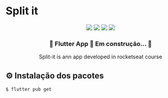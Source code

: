 <div>

  <h1>Split it</h1>
  <div align="center">
    <img src=https://img.shields.io/badge/-flutter-blue>
    <img src=https://img.shields.io/github/stars/ThiagoOpaula/Ignite-Split_it >
    <img src=https://img.shields.io/github/forks/ThiagoOpaula/Ignite-Split_it >
    <img src=https://img.shields.io/github/license/ThiagoOpaula/Ignite-Split_it >
  </div>

  <h3 align="center">
  🚧  Flutter App 🚀 Em construção...  🚧
  </h3>

  <div align="center">Split-it is ann app developed in rocketseat course </div>

  ## ⚙️ Instalação dos pacotes

```
$ flutter pub get 
```


